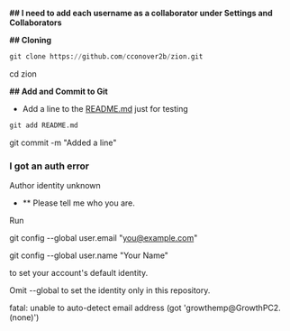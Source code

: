 **## I need to add each username as a collaborator under Settings and Collaborators**

**## Cloning**

```python
git clone https://github.com/cconover2b/zion.git
```

cd zion

**## Add and Commit to Git**

- Add a line to the [README.md](http://README.md) just for testing

```python
git add README.md
```

git commit -m "Added a line"

### I got an auth error

Author identity unknown

- ** Please tell me who you are.

Run

git config --global user.email "you@example.com"

git config --global user.name "Your Name"

to set your account's default identity.

Omit --global to set the identity only in this repository.

fatal: unable to auto-detect email address (got 'growthemp@GrowthPC2.(none)')